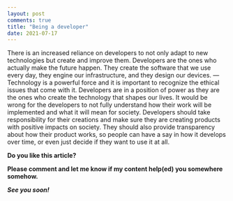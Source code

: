 ```yaml
---
layout: post
comments: true
title: "Being a developer"
date: 2021-07-17
---
```


There is an increased reliance on developers to not only adapt to new technologies but create and improve them.
Developers are the ones who actually make the future happen. They create the software that we use every day, they engine our infrastructure, and they design our devices.
—
Technology is a powerful force and it is important to recognize the ethical issues that come with it. Developers are in a position of power as they are the ones who create the technology that shapes our lives. It would be wrong for the developers to not fully understand how their work will be implemented and what it will mean for society.
Developers should take responsibility for their creations and make sure they are creating products with positive impacts on society. They should also provide transparency about how their product works, so people can have a say in how it develops over time, or even just decide if they want to use it at all.


**Do you like this article?**

**Please comment and let me know if my content help(ed) you somewhere somehow.**

_**See you soon!**_
